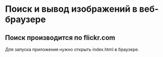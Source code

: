 # Поиск и вывод изображений в веб-браузере
## Поиск производится по flickr.com
Для запуска приложения нужно открыть index.html в браузере.
